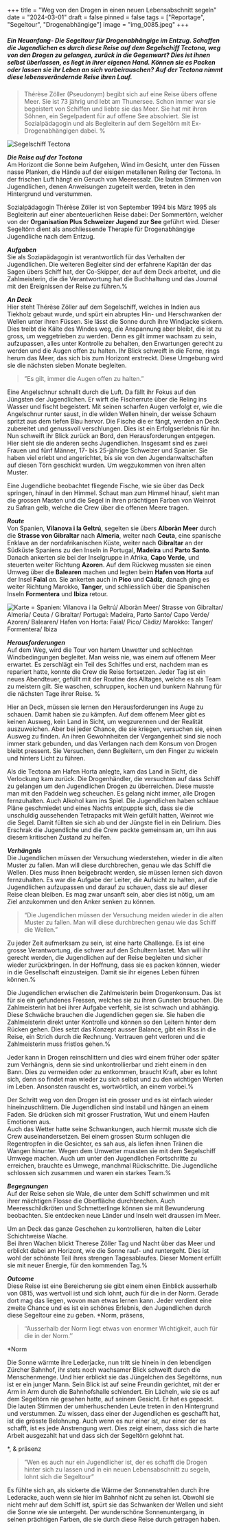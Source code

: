+++
title = "Weg von den Drogen in einen neuen Lebensabschnitt segeln"
date = "2024-03-01"
draft = false
pinned = false
tags = ["Reportage", "Segeltour", "Drogenabhängige"]
image = "img_0085.jpeg"
+++
##### Ein Neuanfang- Die Segeltour für Drogenabhängige im Entzug. Schaffen die Jugendlichen es durch diese Reise auf dem Segelschiff Tectona, weg von den Drogen zu gelangen, zurück in die Gegenwart? Dies ist ihnen selbst überlassen, es liegt in ihrer eigenen Hand. Können sie es Packen oder lassen sie ihr Leben an sich vorbeirauschen? Auf der Tectona nimmt diese lebensverändernde Reise ihren Lauf.

> Thérèse Zöller (Pseudonym) begibt sich auf eine Reise übers offene Meer. Sie ist 73 jährig und lebt am Thunersee. Schon immer war sie begeistert von Schiffen und liebte sie das Meer. Sie hat mit ihren Söhnen, ein Segelpadent für auf offene See absolviert. Sie ist Sozialpädagogin und als Begleiterin auf dem Segeltörn mit Ex-Drogenabhängigen dabei. %

![Segelschiff Tectona ](img_0085.jpeg "Segelschiff Tectona")

***Die Reise auf der Tectona***\
Am Horizont die Sonne beim Aufgehen, Wind im Gesicht, unter den Füssen nasse Planken, die Hände auf der eisigen metallenen Reling der Tectona. In der frischen Luft hängt ein Geruch von Meeressalz. Die lauten Stimmen von Jugendlichen, denen Anweisungen zugeteilt werden, treten in den Hintergrund und verstummen.

Sozialpädagogin Thérèse Zöller ist von September 1994 bis März 1995 als Begleiterin auf einer abenteuerlichen Reise dabei: Der Sommertörn, welcher von der **Organisation Plus Schweizer Jugend zur See** geführt wird. Dieser Segeltörn dient als anschliessende Therapie für Drogenabhängige Jugendliche nach dem Entzug.

***Aufgaben***\
Sie als Soziapädagogin ist verantwortlich für das Verhalten der Jugendlichen. Die weiteren Begleiter sind der erfahrene Kapitän der das Sagen übers Schiff hat, der Co-Skipper, der auf dem Deck arbeitet, und die Zahlmeisterin, die die Verantwortung hat die Buchhaltung und das Journal mit den Ereignissen der Reise zu führen.%

***An Deck***\
Hier steht Thérèse Zöller auf dem Segelschiff, welches in Indien aus Tiekholz gebaut wurde, und spürt ein abruptes Hin- und Herschwanken der Wellen unter ihren Füssen. Sie lässt die Sonne durch ihre Windjacke sickern. Dies treibt die Kälte des Windes weg, die Anspannung aber bleibt, die ist zu gross, um weggetrieben zu werden. Denn es gilt immer wachsam zu sein, aufzupassen, alles unter Kontrolle zu behalten, den Erwartungen gerecht zu werden und die Augen offen zu halten. Ihr Blick schweift in die Ferne, rings herum das Meer, das sich bis zum Horizont erstreckt. Diese Umgebung wird sie die nächsten sieben Monate begleiten.

> ”Es gilt, immer die Augen offen zu halten.”     

Eine Angelschnur schnallt durch die Luft. Da fällt ihr Fokus auf den Jüngsten der Jugendlichen. Er wirft die Fischerrute über die Reling ins Wasser und fischt begeistert. Mit seinen scharfen Augen verfolgt er, wie die Angelschnur runter saust, in die wilden Wellen hinein, der weisse Schaum spritzt aus dem tiefen Blau hervor. Die Fische die er fängt, werden an Deck zubereitet und genussvoll verschlungen. Dies ist ein Erfolgserlebnis für ihn.\
Nun schweift ihr Blick zurück an Bord, den Herausforderungen entgegen.\
Hier sieht sie die anderen sechs Jugendlichen. Insgesamt sind es zwei Frauen und fünf Männer, 17- bis 25-jährige Schweizer und Spanier. Sie haben viel erlebt und angerichtet, bis sie von den Jugendanwaltschaften auf diesen Törn geschickt wurden. Um wegzukommen von ihren alten Muster.

Eine Jugendliche beobachtet fliegende Fische, wie sie über das Deck springen, hinauf in den Himmel. Schaut man zum Himmel hinauf, sieht man die grossen Masten und die Segel in ihren prächtigen Farben von Weinrot zu Safran gelb, welche die Crew über die offenen Meere tragen. 

***Route***\
Von Spanien, **Vilanova i la Geltrú**, segelten sie übers **Alboràn Meer** durch die **Strasse von Gibraltar** nach **Almeria**, weiter nach **Ceuta**, eine spanische Enklave an der nordafrikanischen Küste, weiter nach **Gibraltar** an der Südküste Spaniens zu den Inseln in Portugal, **Madeira** und **Parto Santo**. Danach ankerten sie bei der Inselgruppe in Afrika, **Capo Verde**, und steuerten weiter Richtung **Azoren**. Auf dem Rückweg mussten sie einen Umweg über die **Balearen** machen und legten beim **Hafen von Horta** auf der Insel **Faial** *an.* Sie ankerten auch in **Pico** und **Càdiz**, danach ging es weiter Richtung Marokko, **Tanger**, und schliesslich über die Spanischen Inseln **Formentera** und **Ibiza** retour.

![Karte = Spanien: Vilanova i la Geltrú/ Alboràn Meer/ Strasse von Gibraltar/ Almeria/ Ceuta / Gibraltar/ Portugal: Madeira, Parto Santo/ Capo Verde/ Azoren/ Balearen/ Hafen von Horta: Faial/ Pico/ Càdiz/ Marokko: Tanger/ Formentera/ Ibiza](img_0028.jpeg "Karte = Spanien: Vilanova i la Geltrú/ Alboràn Meer/ Strasse von Gibraltar/ Almeria/ Ceuta / Gibraltar/ Portugal: Madeira, Parto Santo/ Capo Verde/ Azoren/ Balearen/ Hafen von Horta: Faial/ Pico/ Càdiz/ Marokko: Tanger/ Formentera/ Ibiza")

***Herausforderungen***\
Auf dem Weg, wird die Tour von hartem Unwetter und schlechten Windbedingungen begleitet. Man weiss nie, was einem auf offenem Meer erwartet. Es zerschlägt ein Teil des Schiffes und erst, nachdem man es repariert hatte, konnte die Crew die Reise fortsetzen. Jeder Tag ist ein neues Abendteuer, gefüllt mit der Routine des Alltages, welche es als Team zu meistern gilt. Sie waschen, schruppen, kochen und bunkern Nahrung für die nächsten Tage ihrer Reise. %

Hier an Deck, müssen sie lernen den Herausforderungen ins Auge zu schauen. Damit haben sie zu kämpfen. Auf dem offenem Meer gibt es keinen Ausweg, kein Land in Sicht, um wegzurennen und der Realität auszuweichen. Aber bei jeder Chance, die sie kriegen, versuchen sie, einen Ausweg zu finden. An ihren Gewohnheiten der Vergangenheit sind sie noch immer stark gebunden, und das Verlangen nach dem Konsum von Drogen bleibt pressent. Sie Versuchen, denn Begleitern, um den Finger zu wickeln und hinters Licht zu führen. 

Als die Tectona am Hafen Horta anlegte, kam das Land in Sicht, die Verlockung kam zurück. Die Drogenhändler, die versuchten auf dass Schiff zu gelangen um den Jugendlichen Drogen zu überreichen. Diese musste man mit den Paddeln weg scheuchen. Es gelang nicht immer, alle Drogen fernzuhalten. Auch Alkohol kam ins Spiel. Die Jugendlichen haben schlaue Pläne geschmiedet und eines Nachts entpuppte sich, dass sie die unschuldig aussehenden Tetrapacks mit Wein gefüllt hatten, Weinrot wie die Segel. Damit füllten sie sich ab und der Jüngste fiel in ein Delirium. Dies Erschrak die Jugendliche und die Crew packte gemeinsam an, um ihn aus diesem kritischen Zustand zu helfen.

***Verhängnis***\
Die Jugendlichen müssen der Versuchung wiederstehen, wieder in die alten Muster zu fallen. Man will diese durchbrechen, genau wie das Schiff die Wellen. Dies muss ihnen beigebracht werden, sie müssen lernen sich davon fernzuhalten. Es war die Aufgabe der Leiter, die Aufsicht zu halten, auf die Jugendlichen aufzupassen und darauf zu schauen, dass sie auf dieser Reise clean bleiben. Es mag zwar unsanft sein, aber dies ist nötig, um am Ziel anzukommen und den Anker senken zu können.

> “Die Jugendlichen müssen der Versuchung meiden wieder in die alten Muster zu fallen. Man will diese durchbrechen genau wie das Schiff die Wellen.”

Zu jeder Zeit aufmerksam zu sein, ist eine harte Challenge. Es ist eine grosse Verantwortung, die schwer auf den Schultern lastet. Man will ihr gerecht werden, die Jugendlichen auf der Reise begleiten und sicher wieder zurückbringen. In der Hoffnung, dass sie es packen können, wieder in die Gesellschaft einzusteigen. Damit sie ihr eigenes Leben führen können.%

Die Jugendlichen erwischen die Zahlmeisterin beim Drogenkonsum. Das ist für sie ein gefundenes Fressen, welches sie zu ihren Gunsten brauchen. Die Zahlmeisterin hat bei ihrer Aufgabe verfehlt, sie ist schwach und abhängig. Diese Schwäche brauchen die Jugendlichen gegen sie. Sie haben die Zahlmeisterin direkt unter Kontrolle und können so den Leitern hinter dem Rücken gehen. Dies setzt das Konzept ausser Balance, gibt ein Riss in die Reise, ein Strich durch die Rechnung. Vertrauen geht verloren und die Zahlmeisterin muss fristlos gehen.%

Jeder kann in Drogen reinschlittern und dies wird einem früher oder später zum Verhängnis, denn sie sind unkontrollierbar und zieht einem in den Bann. Dies zu vermeiden oder zu entkommen, braucht Kraft, aber es lohnt sich, denn so findet man wieder zu sich selbst und zu den wichtigen Werten im Leben. Ansonsten rauscht es, wortwörtlich, an einem vorbei.%

Der Schritt weg von den Drogen ist ein grosser und es ist einfach wieder hineinzuschlittern. Die Jugendlichen sind instabil und hängen an einem Faden. Sie drücken sich mit grosser Frustration, Wut und einem Haufen Emotionen aus.\
Auch das Wetter hatte seine Schwankungen, auch hiermit musste sich die Crew auseinandersetzen. Bei einem grossen Sturm schlugen die Regentropfen in die Gesichter, es sah aus, als liefen ihnen Tränen die Wangen hinunter. Wegen dem Umwetter mussten sie mit dem Segelschiff Umwege machen. Auch um unter den Jugendlichen Fortschritte zu erreichen, brauchte es Umwege, manchmal Rückschritte. Die Jugendliche schlossen sich zusammen und waren ein starkes Team.%

***Begegnungen***\
Auf der Reise sehen sie Wale, die unter dem Schiff schwimmen und mit ihrer mächtigen Flosse die Oberfläche durchbrechen. Auch Meeresschildkröten und Schmetterlinge können sie mit Bewunderung beobachten. Sie entdecken neue Länder und Inseln weit draussen im Meer.

Um an Deck das ganze Geschehen zu kontrollieren, halten die Leiter Schichtweise Wache.\
Bei ihren Wachen blickt Therese Zöller Tag und Nacht über das Meer und erblickt dabei am Horizont, wie die Sonne rauf- und runtergeht. Dies ist wohl der schönste Teil ihres strengen Tagesablaufes. Dieser Moment erfüllt sie mit neuer Energie, für den kommenden Tag.%

***Outcome***\
Diese Reise ist eine Bereicherung sie gibt einem einen Einblick ausserhalb von 0815, was wertvoll ist und sich lohnt, auch für die in der Norm. Gerade dort mag das liegen, wovon man etwas lernen kann. Jeder verdient eine zweite Chance und es ist ein schönes Erlebnis, den Jugendlichen durch diese Segeltour eine zu geben. *Norm, präsens,

> ‘’Ausserhalb der Norm liegt etwas von enormer Wichtigkeit, auch für die in der Norm.’’

\*Norm

Die Sonne wärmte ihre Lederjacke, nun tritt sie hinein in den lebendigen Zürcher Bahnhof, ihr stets noch wachsamer Blick schweift durch die Menschenmenge. Und hier erblickt sie das Jüngelchen des Segeltörns, nun ist er ein junger Mann. Sein Blick ist auf seine Freundin gerichtet, mit der er Arm in Arm durch die Bahnhofshalle schlendert. Ein Lächeln, wie sie es auf dem Segeltörn nie gesehen hatte, auf seinem Gesicht. Er hat es gepackt. Die lauten Stimmen der umherhuschenden Leute treten in den Hintergrund und verstummen. Zu wissen, dass einer der Jugendlichen es geschafft hat, ist die grösste Belohnung. Auch wenn es nur einer ist, nur einer der es schafft, ist es jede Anstrengung wert. Dies zeigt einem, dass sich die harte Arbeit ausgezahlt hat und dass sich der Segeltörn gelohnt hat.

\*, & präsenz

> ”Wen es auch nur ein Jugendlicher ist, der es schafft die Drogen hinter sich zu lassen und in ein neuen Lebensabschnitt zu segeln, lohnt sich die Segeltour”

Es fühlte sich an, als sickerte die Wärme der Sonnenstrahlen durch ihre Lederacke, auch wenn sie hier im Bahnhof nicht zu sehen ist. Obwohl sie nicht mehr auf dem Schiff ist, spürt sie das Schwanken der Wellen und sieht die Sonne wie sie untergeht. Der wunderschöne Sonnenuntergang, in seinen prächtigen Farben, die sie durch diese Reise durch getragen haben.
